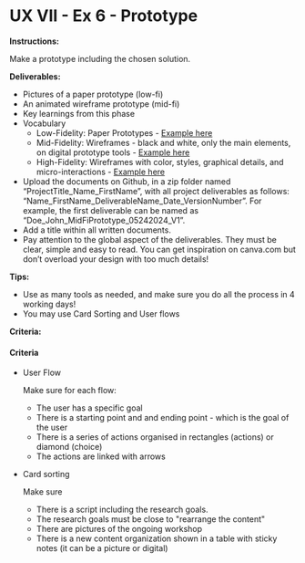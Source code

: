 # UX VII - Ex 6 - Prototype

**Instructions:** 

Make a prototype including the chosen solution. 

**Deliverables:** 

- Pictures of a paper prototype (low-fi)
- An animated wireframe prototype (mid-fi)
- Key learnings from this phase
- Vocabulary
    - Low-Fidelity: Paper Prototypes - [Example here](https://miro.medium.com/max/1400/1*5nUfqqA2gjdAYHagjbHA5w.jpeg)
    - Mid-Fidelity: Wireframes - black and white, only the main elements, on digital prototype tools - [Example here](https://miro.medium.com/max/1400/1*eGSfaxwYbxUFomYbyO6GWw.png)
    - High-Fidelity: Wireframes with color, styles, graphical details, and micro-interactions - [Example here](https://miro.medium.com/max/1400/1*Xn0HSKAvhr4TZzC9lN5udw.gif)
- Upload the documents on Github, in a zip folder named “ProjectTitle_Name_FirstName”, with all project deliverables as follows: “Name_FirstName_DeliverableName_Date_VersionNumber”.  For example, the first deliverable can be named as “Doe_John_MidFiPrototype_05242024_V1”.
- Add a title within all written documents.
- Pay attention to the global aspect of the deliverables. They must be clear, simple and easy to read. You can get inspiration on canva.com but don’t overload your design with too much details!

**Tips:**

- Use as many tools as needed, and make sure you do all the process in 4 working days!
- You may use Card Sorting and User flows

**Criteria:**


#### Criteria

 - User Flow
    
    Make sure for each flow: 
    
     - The user has a specific goal
     - There is a starting point and and ending point - which is the goal of the user
     - There is a series of actions organised in rectangles (actions) or diamond (choice)
     - The actions are linked with arrows
    
 - Card sorting
    
    Make sure
    
     - There is a script including the research goals.
     - The research goals must be close to "rearrange the content"
     - There are pictures of the ongoing workshop
     - There is a new content organization shown in a table with sticky notes (it can be a picture or digital)